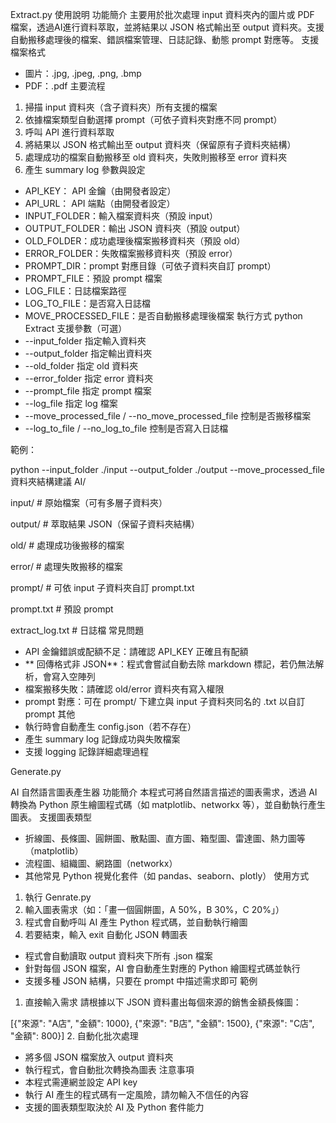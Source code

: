 Extract.py
使用說明
功能簡介
主要用於批次處理 input 資料夾內的圖片或 PDF 檔案，透過AI進行資料萃取，並將結果以 JSON 格式輸出至 output 資料夾。支援自動搬移處理後的檔案、錯誤檔案管理、日誌記錄、動態 prompt 對應等。
支援檔案格式
-	圖片：.jpg, .jpeg, .png, .bmp
-	PDF：.pdf
主要流程
1.	掃描 input 資料夾（含子資料夾）所有支援的檔案
2.	依據檔案類型自動選擇 prompt（可依子資料夾對應不同 prompt）
3.	呼叫  API 進行資料萃取
4.	將結果以 JSON 格式輸出至 output 資料夾（保留原有子資料夾結構）
5.	處理成功的檔案自動搬移至 old 資料夾，失敗則搬移至 error 資料夾
6.	產生 summary log
參數與設定
-	API_KEY： API 金鑰（由開發者設定）
-	API_URL： API 端點（由開發者設定）
-	INPUT_FOLDER：輸入檔案資料夾（預設 input）
-	OUTPUT_FOLDER：輸出 JSON 資料夾（預設 output）
-	OLD_FOLDER：成功處理後檔案搬移資料夾（預設 old）
-	ERROR_FOLDER：失敗檔案搬移資料夾（預設 error）
-	PROMPT_DIR：prompt 對應目錄（可依子資料夾自訂 prompt）
-	PROMPT_FILE：預設 prompt 檔案
-	LOG_FILE：日誌檔案路徑
-	LOG_TO_FILE：是否寫入日誌檔
-	MOVE_PROCESSED_FILE：是否自動搬移處理後檔案
執行方式
python Extract
支援參數（可選）
-	--input_folder 指定輸入資料夾
-	--output_folder 指定輸出資料夾
-	--old_folder 指定 old 資料夾
-	--error_folder 指定 error 資料夾
-	--prompt_file 指定 prompt 檔案
-	--log_file 指定 log 檔案
-	--move_processed_file / --no_move_processed_file 控制是否搬移檔案
-	--log_to_file / --no_log_to_file 控制是否寫入日誌檔

範例：

python --input_folder ./input --output_folder ./output --move_processed_file
資料夾結構建議
AI/

  input/           # 原始檔案（可有多層子資料夾）

  output/          # 萃取結果 JSON（保留子資料夾結構）

  old/             # 處理成功後搬移的檔案

  error/           # 處理失敗搬移的檔案

  prompt/          # 可依 input 子資料夾自訂 prompt.txt

  prompt.txt       # 預設 prompt

  extract_log.txt  # 日誌檔
常見問題
-	API 金鑰錯誤或配額不足：請確認 API_KEY 正確且有配額
-	** 回傳格式非 JSON**：程式會嘗試自動去除 markdown 標記，若仍無法解析，會寫入空陣列
-	檔案搬移失敗：請確認 old/error 資料夾有寫入權限
-	prompt 對應：可在 prompt/ 下建立與 input 子資料夾同名的 .txt 以自訂 prompt
其他
-	執行時會自動產生 config.json（若不存在）
-	產生 summary log 記錄成功與失敗檔案
-	支援 logging 記錄詳細處理過程

Generate.py

AI 自然語言圖表產生器
功能簡介
本程式可將自然語言描述的圖表需求，透過 AI 轉換為 Python 原生繪圖程式碼（如 matplotlib、networkx 等），並自動執行產生圖表。
支援圖表類型
-	折線圖、長條圖、圓餅圖、散點圖、直方圖、箱型圖、雷達圖、熱力圖等（matplotlib）
-	流程圖、組織圖、網路圖（networkx）
-	其他常見 Python 視覺化套件（如 pandas、seaborn、plotly）
使用方式
1.	執行 Genrate.py
2.	輸入圖表需求（如：「畫一個圓餅圖，A 50%，B 30%，C 20%」）
3.	程式會自動呼叫 AI 產生 Python 程式碼，並自動執行繪圖
4.	若要結束，輸入 exit
自動化 JSON 轉圖表
-	程式會自動讀取 output 資料夾下所有 .json 檔案
-	針對每個 JSON 檔案，AI 會自動產生對應的 Python 繪圖程式碼並執行
-	支援多種 JSON 結構，只要在 prompt 中描述需求即可
範例
1. 直接輸入需求
請根據以下 JSON 資料畫出每個來源的銷售金額長條圖：

[{"來源": "A店", "金額": 1000}, {"來源": "B店", "金額": 1500}, {"來源": "C店", "金額": 800}]
2. 自動化批次處理
-	將多個 JSON 檔案放入 output 資料夾
-	執行程式，會自動批次轉換為圖表
注意事項
-	本程式需連網並設定 API key
-	執行 AI 產生的程式碼有一定風險，請勿輸入不信任的內容
-	支援的圖表類型取決於 AI 及 Python 套件能力


